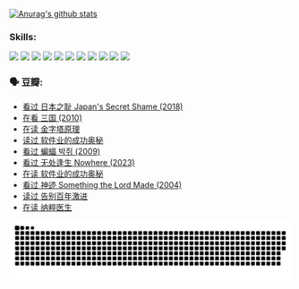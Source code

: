 
[![Anurag's github stats](https://github-readme-stats.vercel.app/api?username=w940853815)](https://github.com/anuraghazra/github-readme-stats)

### Skills:

<code><img height="32" src="https://cdn.jsdelivr.net/npm/simple-icons@v5/icons/python.svg"></code>
<code><img height="32" src="https://cdn.jsdelivr.net/npm/simple-icons@v5/icons/javascript.svg"></code>
<code><img height="32" src="https://cdn.jsdelivr.net/npm/simple-icons@v5/icons/django.svg"></code>
<code><img height="32" src="https://cdn.jsdelivr.net/npm/simple-icons@v5/icons/flask.svg"></code>
<code><img height="32" src="https://cdn.jsdelivr.net/npm/simple-icons@v5/icons/vuetify.svg"></code>
<code><img height="32" src="https://cdn.jsdelivr.net/npm/simple-icons@v5/icons/git.svg"></code>
<code><img height="32" src="https://cdn.jsdelivr.net/npm/simple-icons@v5/icons/docker.svg"></code>
<code><img height="32" src="https://cdn.jsdelivr.net/npm/simple-icons@v5/icons/postgresql.svg"></code>
<code><img height="32" src="https://cdn.jsdelivr.net/npm/simple-icons@v5/icons/elasticsearch.svg"></code>
<code><img height="32" src="https://cdn.jsdelivr.net/npm/simple-icons@v5/icons/macos.svg"></code>
<code><img height="32" src="https://cdn.jsdelivr.net/npm/simple-icons@v5/icons/linux.svg"></code>

### 🗣 豆瓣:

<!-- DOUBAN-ACTIVITIES:START -->
- [看过 日本之耻 Japan's Secret Shame‎ (2018)](https://www.douban.com/people/136069238/status/4431579101/?_i=00511222)
- [在看 三国‎ (2010)](https://www.douban.com/people/136069238/status/4430559482/?_i=00511222)
- [在读 金字塔原理](https://www.douban.com/people/136069238/status/4424812753/?_i=00511222)
- [读过 软件业的成功奥秘](https://www.douban.com/people/136069238/status/4424809958/?_i=00511222)
- [看过 蝙蝠 박쥐‎ (2009)](https://www.douban.com/people/136069238/status/4422787315/?_i=00511222)
- [看过 无处逢生 Nowhere‎ (2023)](https://www.douban.com/people/136069238/status/4416454713/?_i=00511222)
- [在读 软件业的成功奥秘](https://www.douban.com/people/136069238/status/4414815312/?_i=00511222)
- [看过 神迹 Something the Lord Made‎ (2004)](https://www.douban.com/people/136069238/status/4409691983/?_i=00511222)
- [读过 告别百年激进](https://www.douban.com/people/136069238/status/4406414036/?_i=00511222)
- [在读 纳粹医生](https://www.douban.com/people/136069238/status/4406413750/?_i=00511222)
<!-- DOUBAN-ACTIVITIES:END -->


![Snake animation](https://raw.githubusercontent.com/w940853815/w940853815/output/github-contribution-grid-snake.svg)

<!--
**w940853815/w940853815** is a ✨ _special_ ✨ repository because its `README.md` (this file) appears on your GitHub profile.

Here are some ideas to get you started:

- 🔭 I’m currently working on ...
- 🌱 I’m currently learning ...
- 👯 I’m looking to collaborate on ...
- 🤔 I’m looking for help with ...
- 💬 Ask me about ...
- 📫 How to reach me: ...
- 😄 Pronouns: ...
- ⚡ Fun fact: ...
-->
